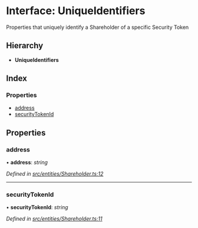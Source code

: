 # Interface: UniqueIdentifiers

Properties that uniquely identify a Shareholder of a specific Security Token

## Hierarchy

- **UniqueIdentifiers**

## Index

### Properties

- [address](_entities_shareholder_.uniqueidentifiers.md#address)
- [securityTokenId](_entities_shareholder_.uniqueidentifiers.md#securitytokenid)

## Properties

### address

• **address**: _string_

_Defined in [src/entities/Shareholder.ts:12](https://github.com/PolymathNetwork/polymath-sdk/blob/a1cd5e3/src/entities/Shareholder.ts#L12)_

---

### securityTokenId

• **securityTokenId**: _string_

_Defined in [src/entities/Shareholder.ts:11](https://github.com/PolymathNetwork/polymath-sdk/blob/a1cd5e3/src/entities/Shareholder.ts#L11)_
